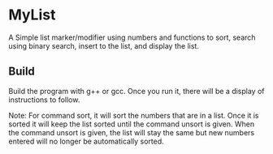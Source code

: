 # MyList

A Simple list marker/modifier using numbers and functions to sort, search using binary search, insert to the list, and display the list.

## Build
Build the program with g++ or gcc. Once you run it, there will be a display of instructions to follow.

Note: For command sort, it will sort the numbers that are in a list. Once it is sorted it will keep the list sorted until the command
unsort is given. When the command unsort is given, the list will stay the same but new numbers entered will no longer be automatically sorted.
